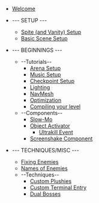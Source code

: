 * [Welcome](README)

* --- SETUP ---
	* [Spite (and Vanity) Setup](setup-editor)<!--wtf-->
	* [Basic Scene Setup](new-scene)

* --- BEGINNINGS ---
	*  --Tutorials--
		* [Arena Setup](arena)
		* [Music Setup](music-manager)
		* [Checkpoint Setup](checkpoints)
		* [Lighting](light)
		* [NavMesh](navmesh)
       * [Optimization](optimization)<!--github wtf?-->
		* [Compiling your level](compiling)
	* --Components--
		* [Slow-Mo](slowmo)
		* [Object Activator](object-activator)
			* [Ultrakill Event](ULTRAKILL-Event)
		* [Screenshake Component](screenshake)

* --- TECHNIQUES/MISC ---
	* [Fixing Enemies](enemy-fix)
	* [Names of Enemies](names)
	* --Techniques--
		* [Custom Plushies](plushy)
		* [Custom Terminal Entry](Custom-Terminal-Entry)
		* [Dual Bosses](Symbiote)

